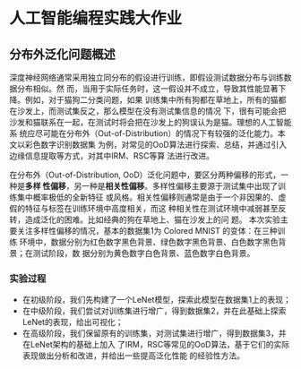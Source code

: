 # 人工智能编程实践大作业
## 分布外泛化问题概述
深度神经网络通常采用独立同分布的假设进行训练，即假设测试数据分布与训练数据分布相似。然
而，当用于实际任务时，这一假设并不成立，导致其性能显著下降。例如，对于猫狗二分类问题，如果
训练集中所有狗都在草地上，所有的猫都在沙发上，而测试集反之，那么模型在没有测试集信息的情况
下，很有可能会把沙发和猫联系在一起，在测试时将会把在沙发上的狗误认为是猫。理想的人工智能系
统应尽可能在分布外（Out-of-Distribution）的情况下有较强的泛化能力。本文以彩色数字识别数据集
为例，对常见的OoD算法进行探索、总结，并通过引入边缘信息提取等方式，对其中IRM、RSC等算
法进行改进。

在分布外（Out-of-Distribution, OoD）泛化问题中，要区分两种偏移的形式，一种是**多样
性偏移**，另一种是**相关性偏移**。多样性偏移主要源于测试集中出现了训练集中概率极低的全新特征
或风格。相关性偏移则通常是由于一个非因果的、虚假的特征与标签在训练环境中高度相关，而这
种相关性在测试环境中减弱甚至反转，造成泛化的困难。比如经典的狗在草地上、猫在沙发上的问
题。
本次实验主要关注多样性偏移的情况，基本的数据集1为 Colored MNIST 的变体：在三种训练
环境中，数据分别为红色数字黑色背景、绿色数字黑色背景、白色数字黑色背景；在测试阶段，数
据分别为黄色数字白色背景、蓝色数字白色背景。
### 实验过程
- 在初级阶段，我们先构建了一个LeNet模型，探索此模型在数据集1上的表现；
- 在中级阶段，我们尝试对训练集进行增广，得到数据集2，并在此基础上探索LeNet的表现，给出可视化；
- 在高级阶段，我们保留原有的训练集，对测试集进行增广，得到数据集3，并在LeNet架构的基础上加入
了IRM，RSC等常见的OoD算法，基于它们的实际表现做出分析和改进，并给出一些提高泛化性能
的经验性方法。
